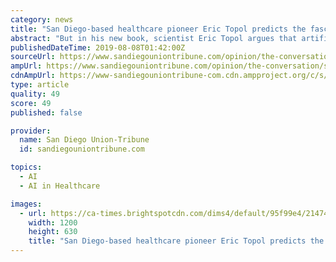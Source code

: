 ```yaml
---
category: news
title: "San Diego-based healthcare pioneer Eric Topol predicts the fascinating future of medicine"
abstract: "But in his new book, scientist Eric Topol argues that artificial intelligence can actually make healthcare more human. “Most people don’t expect that you could take technology and enhance humanity, but I actually think that’s the case,” Topol said ..."
publishedDateTime: 2019-08-08T01:42:00Z
sourceUrl: https://www.sandiegouniontribune.com/opinion/the-conversation/story/2019-08-07/dr-eric-topol-on-how-humans-should-embrace-artificial-intelligence-in-medicine
ampUrl: https://www.sandiegouniontribune.com/opinion/the-conversation/story/2019-08-07/dr-eric-topol-on-how-humans-should-embrace-artificial-intelligence-in-medicine?_amp=true
cdnAmpUrl: https://www-sandiegouniontribune-com.cdn.ampproject.org/c/s/www.sandiegouniontribune.com/opinion/the-conversation/story/2019-08-07/dr-eric-topol-on-how-humans-should-embrace-artificial-intelligence-in-medicine?_amp=true
type: article
quality: 49
score: 49
published: false

provider:
  name: San Diego Union-Tribune
  id: sandiegouniontribune.com

topics:
  - AI
  - AI in Healthcare

images:
  - url: https://ca-times.brightspotcdn.com/dims4/default/95f99e4/2147483647/strip/true/crop/1024x538+0+48/resize/1200x630!/quality/90/?url=https%3A%2F%2Fca-times.brightspotcdn.com%2F76%2Fcb%2F4e7aa41245748003dc069ee14f65%2Feric-topol.JPG
    width: 1200
    height: 630
    title: "San Diego-based healthcare pioneer Eric Topol predicts the fascinating future of medicine"
---
```


